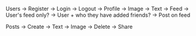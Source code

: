 Users
    -> Register
    -> Login
    -> Logout
    -> Profile
        -> Image
        -> Text
    -> Feed
        -> User's feed only?
        -> User + who they have added friends?
        -> Post on feed

Posts
    -> Create
        -> Text
        -> Image
    -> Delete
    -> Share
